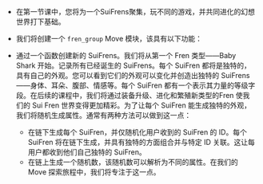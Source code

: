 
* 在第一节课中，您将为一个SuiFrens聚集，玩不同的游戏，并共同进化的幻想世界打下基础。

* 我们将创建一个 `fren_group` Move 模块，该具有以下功能：

* 通过一个函数创建新的 SuiFrens。我们将从第一个 Fren 类型——Baby Shark 开始。记录所有已经诞生的 SuiFrens。每个 SuiFren 都将是独特的，具有自己的外观。您可以看到它们的外观可以变化并创造出独特的 SuiFrens——身体、耳朵、腹部、情感等。每个 SuiFren 都有一个表示其力量的等级字段。在后续的课程中，我们将通过装备升级、进化和繁殖新类型的Fren 使我们的 Sui Fren 世界变得更加精彩。为了让每个 SuiFren 能生成独特的外观，我们将随机生成属性。通常有两种方法可以做到这一点：

  - 在链下生成每个 SuiFren，并仅随机化用户收到的 SuiFren 的 ID。每个 SuiFren 将在链下生成，并具有独特的方面组合并与特定 ID 关联。这让每用户都收到他们自己独特的 SuiFren。
  - 在链上生成一个随机数，该随机数可以解析为不同的属性。在我们的 Move 探索旅程中，我们将专注于这一点。